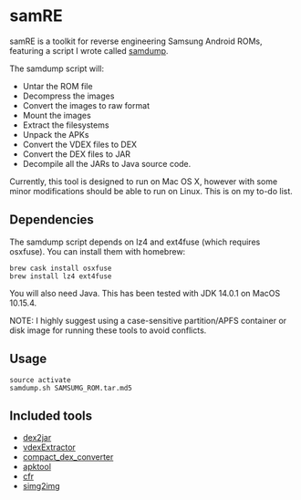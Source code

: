 # samRE
samRE is a toolkit for reverse engineering Samsung Android ROMs, featuring a script I wrote called [samdump](blob/master/bin/samdump).

The samdump script will:
* Untar the ROM file
* Decompress the images
* Convert the images to raw format
* Mount the images
* Extract the filesystems
* Unpack the APKs
* Convert the VDEX files to DEX
* Convert the DEX files to JAR
* Decompile all the JARs to Java source code.

Currently, this tool is designed to run on Mac OS X, however with some minor modifications should be able to run on Linux. This is on my to-do list.
## Dependencies
The samdump script depends on lz4 and ext4fuse (which requires osxfuse). You can install them with homebrew:
```
brew cask install osxfuse
brew install lz4 ext4fuse
```
You will also need Java. This has been tested with JDK 14.0.1 on MacOS 10.15.4.

NOTE: I highly suggest using a case-sensitive partition/APFS container or disk image for running these tools to avoid conflicts.
## Usage
```
source activate
samdump.sh SAMSUMG_ROM.tar.md5
```
## Included tools
* [dex2jar](https://github.com/pxb1988/dex2jar)
* [vdexExtractor](https://github.com/anestisb/vdexExtractor)
* [compact_dex_converter](https://github.com/anestisb/vdexExtractor)
* [apktool](https://ibotpeaches.github.io/Apktool)
* [cfr](https://www.benf.org/other/cfr)
* [simg2img](https://android.googlesource.com/platform/system/core/+/refs/heads/master/libsparse)
